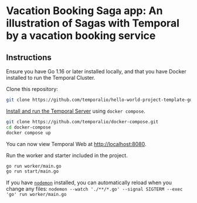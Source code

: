 # Vacation Booking Saga app: An illustration of Sagas with Temporal by a vacation booking service

## Instructions

Ensure you have Go 1.16 or later installed locally, and that you have Docker installed to run the Temporal Cluster.

Clone this repository:

```bash
git clone https://github.com/temporalio/hello-world-project-template-go
```

[Install and run the Temporal Server](https://docs.temporal.io/docs/server/quick-install) using `docker compose`.

```bash
git clone https://github.com/temporalio/docker-compose.git
cd docker-compose
docker compose up
```

You can now view Temporal Web at <http://localhost:8080>.

Run the worker and starter included in the project.

```bash
go run worker/main.go
go run start/main.go
```

If you have [`nodemon`](https://nodemon.io/) installed, you can automatically reload when you change any files: `nodemon --watch './**/*.go' --signal SIGTERM --exec 'go' run worker/main.go`
